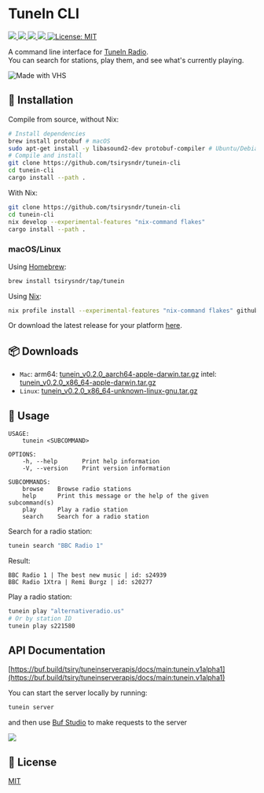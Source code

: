 # TuneIn CLI

<p>
  <a href="https://flakehub.com/flake/tsirysndr/tunein-cli" target="_blank">
    <img src="https://img.shields.io/endpoint?url=https://flakehub.com/f/tsirysndr/tunein-cli/badge" />
  </a>
  <a href="https://crates.io/crates/tunein-cli" target="_blank">
    <img src="https://img.shields.io/crates/v/tunein-cli.svg" />
  </a>
  <a href="https://flakestry.dev/flake/github/tsirysndr/tunein-cli" target="_blank">
    <img src="https://flakestry.dev/api/badge/flake/github/tsirysndr/tunein-cli" />
  </a>
  <a href="https://crates.io/crates/tunein-cli" target="_blank">
    <img src="https://img.shields.io/crates/dr/tunein-cli" />
  </a>
  <a href="LICENSE" target="./LICENSE">
    <img alt="License: MIT" src="https://img.shields.io/badge/License-MIT-blue.svg" />
  </a>
</p>

A command line interface for [TuneIn Radio](https://tunein.com).<br />
You can search for stations, play them, and see what's currently playing.

![Made with VHS](https://vhs.charm.sh/vhs-4UhZFFRvVAuaZnapZUlp6R.gif)

## 🚚 Installation

Compile from source, without Nix:
```bash
# Install dependencies
brew install protobuf # macOS
sudo apt-get install -y libasound2-dev protobuf-compiler # Ubuntu/Debian
# Compile and install
git clone https://github.com/tsirysndr/tunein-cli
cd tunein-cli
cargo install --path .
```

With Nix:
```bash
git clone https://github.com/tsirysndr/tunein-cli
cd tunein-cli
nix develop --experimental-features "nix-command flakes"
cargo install --path .
```

### macOS/Linux

Using [Homebrew](https://brew.sh):

```bash
brew install tsirysndr/tap/tunein
```

Using [Nix](https://nixos.org/nix/):
```bash
nix profile install --experimental-features "nix-command flakes" github:tsirysndr/tunein-cli
```

Or download the latest release for your platform [here](https://github.com/tsirysndr/tunein-cli/releases).

## 📦 Downloads
- `Mac`: arm64: [tunein_v0.2.0_aarch64-apple-darwin.tar.gz](https://github.com/tsirysndr/tunein-cli/releases/download/v0.2.0/tunein_v0.2.0_aarch64-apple-darwin.tar.gz) intel: [tunein_v0.2.0_x86_64-apple-darwin.tar.gz](https://github.com/tsirysndr/tunein-cli/releases/download/v0.2.0/tunein_v0.2.0_x86_64-apple-darwin.tar.gz)
- `Linux`: [tunein_v0.2.0_x86_64-unknown-linux-gnu.tar.gz](https://github.com/tsirysndr/tunein-cli/releases/download/v0.2.0/tunein_v0.2.0_x86_64-unknown-linux-gnu.tar.gz)
## 🚀 Usage
```
USAGE:
    tunein <SUBCOMMAND>

OPTIONS:
    -h, --help       Print help information
    -V, --version    Print version information

SUBCOMMANDS:
    browse    Browse radio stations
    help      Print this message or the help of the given subcommand(s)
    play      Play a radio station
    search    Search for a radio station
```

Search for a radio station:
```bash
tunein search "BBC Radio 1"
```
Result:
```
BBC Radio 1 | The best new music | id: s24939
BBC Radio 1Xtra | Remi Burgz | id: s20277
```

Play a radio station:
```bash
tunein play "alternativeradio.us"
# Or by station ID
tunein play s221580
```

## API Documentation
[https://buf.build/tsiry/tuneinserverapis/docs/main:tunein.v1alpha1](https://buf.build/tsiry/tuneinserverapis/docs/main:tunein.v1alpha1)

You can start the server locally by running:
```bash
tunein server
```

and then use [Buf Studio](https://studio.buf.build/tsiry/tuneinserverapis?selectedProtocol=grpc-web&target=http%3A%2F%2Flocalhost%3A8090) to make requests to the server

<img src="./api.png" />


## 📝 License
[MIT](LICENSE)
